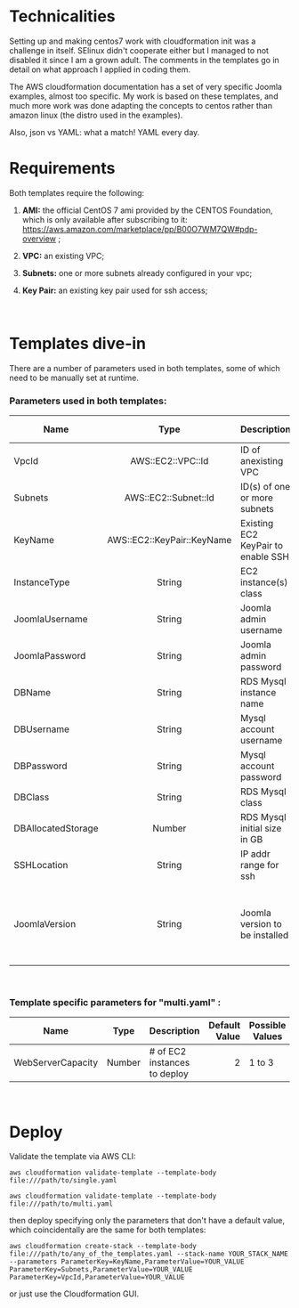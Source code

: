   
# Technicalities

Setting up and making centos7 work with cloudformation init was a challenge in itself. SElinux didn't cooperate either but I managed to not disabled it since I am a grown adult. The comments in the templates go in detail on what approach I applied in coding them.

The AWS cloudformation documentation has a set of very specific Joomla examples, almost too specific. My work is based on these templates, and much more work was done adapting the concepts to centos rather than amazon linux (the distro used in the examples). 

Also, json vs YAML: what a match! YAML every day.


# Requirements

Both templates require the following:

1. **AMI:** the official CentOS 7 ami provided by the CENTOS Foundation, which is only available after subscribing to it:
    https://aws.amazon.com/marketplace/pp/B00O7WM7QW#pdp-overview ;
    
2. **VPC:** an existing VPC;

3. **Subnets:** one or more subnets already configured in your vpc;

4. **Key Pair:** an existing key pair used for ssh access;

<br>


# Templates dive-in

There are a number of parameters used in both templates, some of which need to be manually set at runtime.

### Parameters used in both templates:


| Name                      | Type                     | Description   | Default Value         |  Possible Values |
| ------------------------- |:------------------------:|--------------|----------------------:|-----------|
| VpcId                     | AWS::EC2::VPC::Id        | ID of anexisting VPC |   ||
| Subnets                   | AWS::EC2::Subnet::Id     | ID(s) of one or more subnets |  ||
| KeyName | AWS::EC2::KeyPair::KeyName | Existing EC2 KeyPair to enable SSH |  ||
| InstanceType | String | EC2 instance(s) class | t2.micro ||
| JoomlaUsername |  String | Joomla admin username | admin||
| JoomlaPassword |  String | Joomla admin password  | adminjoomla ||
| DBName |  String | RDS Mysql instance name  | joomladb ||
| DBUsername |  String | Mysql account username  | admin ||
| DBPassword |  String | Mysql account password  | password ||
| DBClass |  String | RDS Mysql class  | db.t2.micro ||
| DBAllocatedStorage |  Number | RDS Mysql initial size in GB  | 5 to 8 ||
| SSHLocation |  String | IP addr range for ssh  | 0.0.0.0/0 ||
| JoomlaVersion |  String | Joomla version to be installed   | 3-9-13 | 3-9-13, 3-9-12, 3-9-11, 3-9-10, 3-9-9|

<br>

### Template specific parameters for "multi.yaml" :

| Name                      | Type                     | Description   | Default Value         |  Possible Values |
| ------------------------- |:------------------------:|--------------|----------------------:|-----------|
| WebServerCapacity        | Number      | # of EC2 instances to deploy |  2 | 1 to 3|

<br>

# Deploy

Validate the template via AWS CLI:

```
aws cloudformation validate-template --template-body file:///path/to/single.yaml

aws cloudformation validate-template --template-body file:///path/to/multi.yaml

```

then deploy specifying only the parameters that don't have a default value, which coincidentally are the same for both templates:

```
aws cloudformation create-stack --template-body file:///path/to/any_of_the_templates.yaml --stack-name YOUR_STACK_NAME --parameters ParameterKey=KeyName,ParameterValue=YOUR_VALUE ParameterKey=Subnets,ParameterValue=YOUR_VALUE ParameterKey=VpcId,ParameterValue=YOUR_VALUE

```

or just use the Cloudformation GUI.

